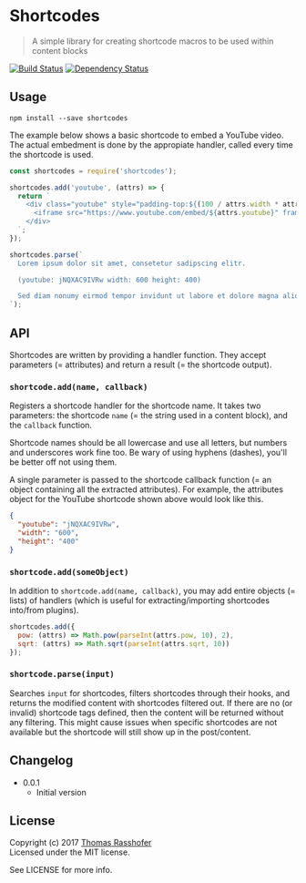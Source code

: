 # Shortcodes

> A simple library for creating shortcode macros to be used within content blocks

[![Build Status](https://travis-ci.org/rasshofer/shortcodes.svg)](https://travis-ci.org/rasshofer/shortcodes)
[![Dependency Status](https://david-dm.org/rasshofer/shortcodes/dev-status.svg)](https://david-dm.org/rasshofer/shortcodes)

## Usage

```shell
npm install --save shortcodes
```

The example below shows a basic shortcode to embed a YouTube video. The actual embedment is done by the appropiate handler, called every time the shortcode is used.

```js
const shortcodes = require('shortcodes');

shortcodes.add('youtube', (attrs) => {
  return `
    <div class="youtube" style="padding-top:${(100 / attrs.width * attrs.height)}%">
      <iframe src="https://www.youtube.com/embed/${attrs.youtube}" frameborder="0"></iframe>
    </div>
  `;
});

shortcodes.parse(`
  Lorem ipsum dolor sit amet, consetetur sadipscing elitr.

  (youtube: jNQXAC9IVRw width: 600 height: 400)

  Sed diam nonumy eirmod tempor invidunt ut labore et dolore magna aliquyam erat, sed diam voluptua.
`);
```

## API

Shortcodes are written by providing a handler function. They accept parameters (= attributes) and return a result (= the shortcode output).

### `shortcode.add(name, callback)`

Registers a shortcode handler for the shortcode name. It takes two parameters: the shortcode `name` (= the string used in a content block), and the `callback` function.

Shortcode names should be all lowercase and use all letters, but numbers and underscores work fine too. Be wary of using hyphens (dashes), you'll be better off not using them.

A single parameter is passed to the shortcode callback function (= an object containing all the extracted attributes). For example, the attributes object for the YouTube shortcode shown above would look like this.

```json
{
  "youtube": "jNQXAC9IVRw",
  "width": "600",
  "height": "400"
}
```

### `shortcode.add(someObject)`

In addition to `shortcode.add(name, callback)`, you may add entire objects (= lists) of handlers (which is useful for extracting/importing shortcodes into/from plugins).

```js
shortcodes.add({
  pow: (attrs) => Math.pow(parseInt(attrs.pow, 10), 2),
  sqrt: (attrs) => Math.sqrt(parseInt(attrs.sqrt, 10))
});
```

### `shortcode.parse(input)`

Searches `input` for shortcodes, filters shortcodes through their hooks, and returns the modified content with shortcodes filtered out. If there are no (or invalid) shortcode tags defined, then the content will be returned without any filtering. This might cause issues when specific shortcodes are not available but the shortcode will still show up in the post/content.

## Changelog

* 0.0.1
  * Initial version

## License

Copyright (c) 2017 [Thomas Rasshofer](http://thomasrasshofer.com/)  
Licensed under the MIT license.

See LICENSE for more info.
